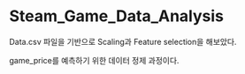 # Steam_Game_Data_Analysis

Data.csv 파일을 기반으로 Scaling과 Feature selection을 해보았다.

game_price를 예측하기 위한 데이터 정제 과정이다.
